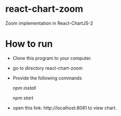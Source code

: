 # react-chart-zoom
Zoom implementation in React-ChartJS-2 

# How to run
* Clone this program to your computer. 
* go to directory react-chart-zoom
* Provide the following commands

  _npm install_
  
  _npm start_
  
* open this link: http://localhost:8081 to view chart.



